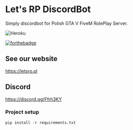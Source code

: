 # Let's RP DiscordBot

Simply discordbot for Polish GTA V FiveM RolePlay Server.

![Heroku](https://pyheroku-badge.herokuapp.com/?app=letsrp-discordbot&style=flat)

[![forthebadge](https://forthebadge.com/images/badges/made-with-python.svg)](https://forthebadge.com)


## See our website
https://letsrp.pl

## Discord
https://discord.gg/Ffrh3KY

### Project setup
```
pip install -r requirements.txt
```
